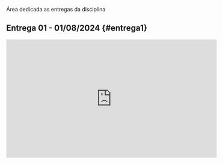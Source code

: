Área dedicada as entregas da disciplina

## Entrega 01 - 01/08/2024 {#entrega1}

<center>
<iframe width="560" height="315" src="https://www.youtube.com/embed/jew2VFvFW1E?si=5IR6ELyIRdzaM_Co" title="YouTube video player" frameborder="0" allow="accelerometer; autoplay; clipboard-write; encrypted-media; gyroscope; picture-in-picture; web-share" referrerpolicy="strict-origin-when-cross-origin" allowfullscreen></iframe>
</center>